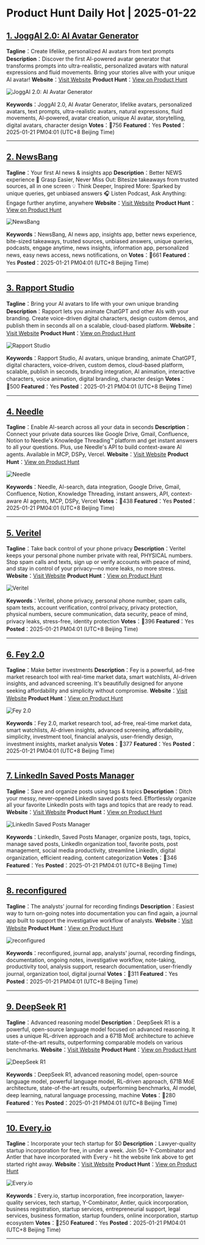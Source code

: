# Product Hunt Daily Hot | 2025-01-22

## [1. JoggAI 2.0: AI Avatar Generator](https://www.producthunt.com/posts/joggai-2-0-ai-avatar-generator?utm_campaign=producthunt-api&utm_medium=api-v2&utm_source=Application%3A+phtrends+%28ID%3A+147529%29)
**Tagline**：Create lifelike, personalized AI avatars from text prompts
**Description**：Discover the first AI-powered avatar generator that transforms prompts into ultra-realistic, personalized avatars with natural expressions and fluid movements. Bring your stories alive with your unique AI avatar!
**Website**：[Visit Website](https://www.producthunt.com/r/XI5P4X4KIX46MZ?utm_campaign=producthunt-api&utm_medium=api-v2&utm_source=Application%3A+phtrends+%28ID%3A+147529%29)
**Product Hunt**：[View on Product Hunt](https://www.producthunt.com/posts/joggai-2-0-ai-avatar-generator?utm_campaign=producthunt-api&utm_medium=api-v2&utm_source=Application%3A+phtrends+%28ID%3A+147529%29)

![JoggAI 2.0: AI Avatar Generator](https://ph-files.imgix.net/f0b4cece-023a-4f95-9e41-3e73abcdfd5e.png?auto=format&fit=crop&frame=1&h=512&w=1024)

**Keywords**：JoggAI 2.0, AI Avatar Generator, lifelike avatars, personalized avatars, text prompts, ultra-realistic avatars, natural expressions, fluid movements, AI-powered, avatar creation, unique AI avatar, storytelling, digital avatars, character design
**Votes**：🔺756
**Featured**：Yes
**Posted**：2025-01-21 PM04:01 (UTC+8 Beijing Time)

---

## [2. NewsBang](https://www.producthunt.com/posts/newsbang?utm_campaign=producthunt-api&utm_medium=api-v2&utm_source=Application%3A+phtrends+%28ID%3A+147529%29)
**Tagline**：Your first AI news & insights app
**Description**：Better NEWS experience 📖 Grasp Easier, Never Miss Out: Bitesize takeaways from trusted sources, all in one screen 💡 Think Deeper, Inspired More: Sparked by unique queries, get unbiased answers 🎧 Listen Podcast, Ask Anything: Engage further anytime, anywhere
**Website**：[Visit Website](https://www.producthunt.com/r/6GLYU3BA66CVFR?utm_campaign=producthunt-api&utm_medium=api-v2&utm_source=Application%3A+phtrends+%28ID%3A+147529%29)
**Product Hunt**：[View on Product Hunt](https://www.producthunt.com/posts/newsbang?utm_campaign=producthunt-api&utm_medium=api-v2&utm_source=Application%3A+phtrends+%28ID%3A+147529%29)

![NewsBang](https://ph-files.imgix.net/d10a78ba-3fc7-45a7-90d0-bc1110f2c052.png?auto=format&fit=crop&frame=1&h=512&w=1024)

**Keywords**：NewsBang, AI news app, insights app, better news experience, bite-sized takeaways, trusted sources, unbiased answers, unique queries, podcasts, engage anytime, news insights, information app, personalized news, easy news access, news notifications, on
**Votes**：🔺661
**Featured**：Yes
**Posted**：2025-01-21 PM04:01 (UTC+8 Beijing Time)

---

## [3. Rapport Studio](https://www.producthunt.com/posts/rapport-studio?utm_campaign=producthunt-api&utm_medium=api-v2&utm_source=Application%3A+phtrends+%28ID%3A+147529%29)
**Tagline**：Bring your AI avatars to life with your own unique branding
**Description**：Rapport lets you animate ChatGPT and other AIs with your branding. Create voice-driven digital characters, design custom demos, and publish them in seconds all on a scalable, cloud-based platform.
**Website**：[Visit Website](https://www.producthunt.com/r/2EYN4SRKOBWY3M?utm_campaign=producthunt-api&utm_medium=api-v2&utm_source=Application%3A+phtrends+%28ID%3A+147529%29)
**Product Hunt**：[View on Product Hunt](https://www.producthunt.com/posts/rapport-studio?utm_campaign=producthunt-api&utm_medium=api-v2&utm_source=Application%3A+phtrends+%28ID%3A+147529%29)

![Rapport Studio](https://ph-files.imgix.net/b98570ad-223f-4c03-8ce8-8e9029ab19d8.png?auto=format&fit=crop&frame=1&h=512&w=1024)

**Keywords**：Rapport Studio, AI avatars, unique branding, animate ChatGPT, digital characters, voice-driven, custom demos, cloud-based platform, scalable, publish in seconds, branding integration, AI animation, interactive characters, voice animation, digital branding, character design
**Votes**：🔺500
**Featured**：Yes
**Posted**：2025-01-21 PM04:01 (UTC+8 Beijing Time)

---

## [4. Needle](https://www.producthunt.com/posts/needle-5?utm_campaign=producthunt-api&utm_medium=api-v2&utm_source=Application%3A+phtrends+%28ID%3A+147529%29)
**Tagline**：Enable AI-search across all your data in seconds
**Description**：Connect your private data sources like Google Drive, Gmail, Confluence, Notion to Needle's Knowledge Threading™ platform and get instant answers to all your questions. Plus, use Needle's API to build context-aware AI agents. Available in MCP, DSPy, Vercel.
**Website**：[Visit Website](https://www.producthunt.com/r/WACDUF4EFULMYV?utm_campaign=producthunt-api&utm_medium=api-v2&utm_source=Application%3A+phtrends+%28ID%3A+147529%29)
**Product Hunt**：[View on Product Hunt](https://www.producthunt.com/posts/needle-5?utm_campaign=producthunt-api&utm_medium=api-v2&utm_source=Application%3A+phtrends+%28ID%3A+147529%29)

![Needle](https://ph-files.imgix.net/1f6c2d41-f915-4afa-9b92-a6a7067d41b7.jpeg?auto=format&fit=crop&frame=1&h=512&w=1024)

**Keywords**：Needle, AI-search, data integration, Google Drive, Gmail, Confluence, Notion, Knowledge Threading, instant answers, API, context-aware AI agents, MCP, DSPy, Vercel
**Votes**：🔺438
**Featured**：Yes
**Posted**：2025-01-21 PM04:01 (UTC+8 Beijing Time)

---

## [5. Veritel](https://www.producthunt.com/posts/veritel?utm_campaign=producthunt-api&utm_medium=api-v2&utm_source=Application%3A+phtrends+%28ID%3A+147529%29)
**Tagline**：Take back control of your phone privacy
**Description**：Veritel keeps your personal phone number private with real, PHYSICAL numbers. Stop spam calls and texts, sign up or verify accounts with peace of mind, and stay in control of your privacy—no more leaks, no more stress.
**Website**：[Visit Website](https://www.producthunt.com/r/OOQMR7P5QW2RCS?utm_campaign=producthunt-api&utm_medium=api-v2&utm_source=Application%3A+phtrends+%28ID%3A+147529%29)
**Product Hunt**：[View on Product Hunt](https://www.producthunt.com/posts/veritel?utm_campaign=producthunt-api&utm_medium=api-v2&utm_source=Application%3A+phtrends+%28ID%3A+147529%29)

![Veritel](https://ph-files.imgix.net/e3ef07e2-7516-416b-85e2-ff09700333df.jpeg?auto=format&fit=crop&frame=1&h=512&w=1024)

**Keywords**：Veritel, phone privacy, personal phone number, spam calls, spam texts, account verification, control privacy, privacy protection, physical numbers, secure communication, data security, peace of mind, privacy leaks, stress-free, identity protection
**Votes**：🔺396
**Featured**：Yes
**Posted**：2025-01-21 PM04:01 (UTC+8 Beijing Time)

---

## [6. Fey 2.0](https://www.producthunt.com/posts/fey-2-0?utm_campaign=producthunt-api&utm_medium=api-v2&utm_source=Application%3A+phtrends+%28ID%3A+147529%29)
**Tagline**：Make better investments
**Description**：Fey is a powerful, ad-free market research tool with real-time market data, smart watchlists, AI-driven insights, and advanced screening. It's beautifully designed for anyone seeking affordability and simplicity without compromise.
**Website**：[Visit Website](https://www.producthunt.com/r/UYW7GTIHI7PGS2?utm_campaign=producthunt-api&utm_medium=api-v2&utm_source=Application%3A+phtrends+%28ID%3A+147529%29)
**Product Hunt**：[View on Product Hunt](https://www.producthunt.com/posts/fey-2-0?utm_campaign=producthunt-api&utm_medium=api-v2&utm_source=Application%3A+phtrends+%28ID%3A+147529%29)

![Fey 2.0]()

**Keywords**：Fey 2.0, market research tool, ad-free, real-time market data, smart watchlists, AI-driven insights, advanced screening, affordability, simplicity, investment tool, financial analysis, user-friendly design, investment insights, market analysis
**Votes**：🔺377
**Featured**：Yes
**Posted**：2025-01-21 PM04:01 (UTC+8 Beijing Time)

---

## [7. LinkedIn Saved Posts Manager](https://www.producthunt.com/posts/linkedin-saved-posts-manager?utm_campaign=producthunt-api&utm_medium=api-v2&utm_source=Application%3A+phtrends+%28ID%3A+147529%29)
**Tagline**：Save and organize posts using tags & topics
**Description**：Ditch your messy, never-opened LinkedIn saved posts feed. Effortlessly organize all your favorite LinkedIn posts with tags and topics that are ready to read.
**Website**：[Visit Website](https://www.producthunt.com/r/KOS4V5NLJYH3JY?utm_campaign=producthunt-api&utm_medium=api-v2&utm_source=Application%3A+phtrends+%28ID%3A+147529%29)
**Product Hunt**：[View on Product Hunt](https://www.producthunt.com/posts/linkedin-saved-posts-manager?utm_campaign=producthunt-api&utm_medium=api-v2&utm_source=Application%3A+phtrends+%28ID%3A+147529%29)

![LinkedIn Saved Posts Manager]()

**Keywords**：LinkedIn, Saved Posts Manager, organize posts, tags, topics, manage saved posts, LinkedIn organization tool, favorite posts, post management, social media productivity, streamline LinkedIn, digital organization, efficient reading, content categorization
**Votes**：🔺346
**Featured**：Yes
**Posted**：2025-01-21 PM04:01 (UTC+8 Beijing Time)

---

## [8. reconfigured](https://www.producthunt.com/posts/reconfigured?utm_campaign=producthunt-api&utm_medium=api-v2&utm_source=Application%3A+phtrends+%28ID%3A+147529%29)
**Tagline**：The analysts' journal for recording findings
**Description**：Easiest way to turn on-going notes into documentation you can find again, a journal app built to support the investigative workflow of analysts.
**Website**：[Visit Website](https://www.producthunt.com/r/2AWD6P6J5LSRBB?utm_campaign=producthunt-api&utm_medium=api-v2&utm_source=Application%3A+phtrends+%28ID%3A+147529%29)
**Product Hunt**：[View on Product Hunt](https://www.producthunt.com/posts/reconfigured?utm_campaign=producthunt-api&utm_medium=api-v2&utm_source=Application%3A+phtrends+%28ID%3A+147529%29)

![reconfigured]()

**Keywords**：reconfigured, journal app, analysts' journal, recording findings, documentation, ongoing notes, investigative workflow, note-taking, productivity tool, analysis support, research documentation, user-friendly journal, organization tool, digital journal
**Votes**：🔺311
**Featured**：Yes
**Posted**：2025-01-21 PM04:01 (UTC+8 Beijing Time)

---

## [9. DeepSeek R1](https://www.producthunt.com/posts/deepseek-r1?utm_campaign=producthunt-api&utm_medium=api-v2&utm_source=Application%3A+phtrends+%28ID%3A+147529%29)
**Tagline**：Advanced reasoning model
**Description**：DeepSeek R1 is a powerful, open-source language model focused on advanced reasoning. It uses a unique RL-driven approach and a 671B MoE architecture to achieve state-of-the-art results, outperforming comparable models on various benchmarks.
**Website**：[Visit Website](https://www.producthunt.com/r/NK3BJMDILSR7Z7?utm_campaign=producthunt-api&utm_medium=api-v2&utm_source=Application%3A+phtrends+%28ID%3A+147529%29)
**Product Hunt**：[View on Product Hunt](https://www.producthunt.com/posts/deepseek-r1?utm_campaign=producthunt-api&utm_medium=api-v2&utm_source=Application%3A+phtrends+%28ID%3A+147529%29)

![DeepSeek R1]()

**Keywords**：DeepSeek R1, advanced reasoning model, open-source language model, powerful language model, RL-driven approach, 671B MoE architecture, state-of-the-art results, outperforming benchmarks, AI model, deep learning, natural language processing, machine
**Votes**：🔺280
**Featured**：Yes
**Posted**：2025-01-21 PM04:01 (UTC+8 Beijing Time)

---

## [10. Every.io](https://www.producthunt.com/posts/every-io?utm_campaign=producthunt-api&utm_medium=api-v2&utm_source=Application%3A+phtrends+%28ID%3A+147529%29)
**Tagline**：Incorporate your tech startup for $0
**Description**：Lawyer-quality startup incorporation for free, in under a week. Join 50+ Y-Combinator and Antler that have incorporated with Every - hit the website link above to get started right away.
**Website**：[Visit Website](https://www.producthunt.com/r/MD23ZJAJLSFLGR?utm_campaign=producthunt-api&utm_medium=api-v2&utm_source=Application%3A+phtrends+%28ID%3A+147529%29)
**Product Hunt**：[View on Product Hunt](https://www.producthunt.com/posts/every-io?utm_campaign=producthunt-api&utm_medium=api-v2&utm_source=Application%3A+phtrends+%28ID%3A+147529%29)

![Every.io](https://ph-files.imgix.net/99fefb29-3b02-423e-b1f3-a1df1758b5c3.png?auto=format&fit=crop&frame=1&h=512&w=1024)

**Keywords**：Every.io, startup incorporation, free incorporation, lawyer-quality services, tech startup, Y-Combinator, Antler, quick incorporation, business registration, startup services, entrepreneurial support, legal services, business formation, startup founders, online incorporation, startup ecosystem
**Votes**：🔺250
**Featured**：Yes
**Posted**：2025-01-21 PM04:01 (UTC+8 Beijing Time)

---

